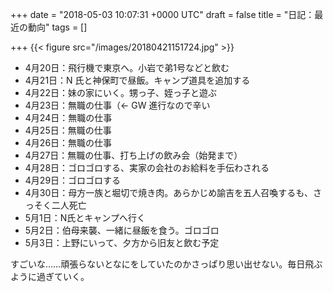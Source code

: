 
+++
date = "2018-05-03 10:07:31 +0000 UTC"
draft = false
title = "日記：最近の動向"
tags = []

+++
{{< figure src="/images/20180421151724.jpg"  >}}<br/>


<ul>
<li>4月20日：飛行機で東京へ。小岩で弟1号などと飲む</li>
<li>4月21日：N 氏と神保町で昼飯。キャンプ道具を追加する</li>
<li>4月22日：妹の家にいく。甥っ子、姪っ子と遊ぶ</li>
<li>4月23日：無職の仕事（← GW 進行なので辛い</li>
<li>4月24日：無職の仕事</li>
<li>4月25日：無職の仕事</li>
<li>4月26日：無職の仕事</li>
<li>4月27日：無職の仕事、打ち上げの飲み会（始発まで）</li>
<li>4月28日：ゴロゴロする、実家の会社のお給料を手伝わされる</li>
<li>4月29日：ゴロゴロする</li>
<li>4月30日：母方一族と堀切で焼き肉。あらかじめ諭吉を五人召喚するも、さっそく二人死亡</li>
<li>5月1日：N氏とキャンプへ行く</li>
<li>5月2日：伯母来襲、一緒に昼飯を食う。ゴロゴロ</li>
<li>5月3日：上野にいって、夕方から旧友と飲む予定</li>
</ul>すごいな……頑張らないとなにをしていたのかさっぱり思い出せない。毎日飛ぶように過ぎていく。


